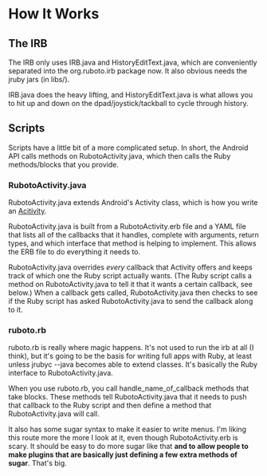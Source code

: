 # How It Works

## The IRB

The IRB only uses IRB.java and HistoryEditText.java, which are conveniently separated into the org.ruboto.irb package now. It also obvious needs the jruby jars (in libs/). 

IRB.java does the heavy lifting, and HistoryEditText.java is what allows you to hit up and down on the dpad/joystick/tackball to cycle through history. 

## Scripts

Scripts have a little bit of a more complicated setup. In short, the Android API calls methods on RubotoActivity.java, which then calls the Ruby methods/blocks that you provide. 

### RubotoActivity.java

RubotoActivity.java extends Android's Activity class, which is how you write an [Acitivity](http://developer.android.com/reference/android/app/Activity.html). 

RubotoActivity.java is built from a RubotoActivity.erb file and a YAML file that lists all of the callbacks that it handles, complete with arguments, return types, and which interface that method is helping to implement. This allows the ERB file to do everything it needs to. 

RubotoActivity.java overrides *every* callback that Activity offers and keeps track of which one the Ruby script actually wants. (The Ruby script calls a method on RubotoActivity.java to tell it that it wants a certain callback, see below.) When a callback gets called, RubotoActivity.java then checks to see if the Ruby script has asked RubotoActivity.java to send the callback along to it. 

### ruboto.rb

ruboto.rb is really where magic happens. It's not used to run the irb at all (I think), but it's going to be the basis for writing full apps with Ruby, at least unless jrubyc --java becomes able to extend classes. It's basically the Ruby interface to RubotoActivity.java. 

When you use ruboto.rb, you call handle_name_of_callback methods that take blocks. These methods tell RubotoActivity.java that it needs to push that callback to the Ruby script and then define a method that RubotoActivity.java will call. 

It also has some sugar syntax to make it easier to write menus. I'm liking this route more the more I look at it, even though RubotoActivity.erb is scary. It should be easy to do more sugar like that **and to allow people to make plugins that are basically just defining a few extra methods of sugar**. That's big. 


